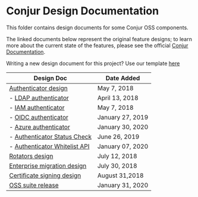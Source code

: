 # Conjur Design Documentation

This folder contains design documents for some Conjur OSS components.

The linked documents below represent the original feature designs; to learn
more about the current state of the features, please see the official
[Conjur Documentation](https://docs.conjur.org).

Writing a new design document for this project? Use our template [here](templates/solution_design.md)

|Design Doc|Date Added|
--- | ---
|[Authenticator design](authenticators/AUTHENTICATORS.md)|May 7, 2018|
|- [LDAP authenticator](authenticators/authn_ldap.md)|April 13, 2018|
|- [IAM authenticator](authenticators/authn_iam.md)|May 7, 2018|
|- [OIDC authenticator](authenticators/authn_oidc.md)|January 27, 2019|
|- [Azure authenticator](authenticators/authn_azure/authn_azure_solution_design.md)|January 30, 2020|
|- [Authenticator Status Check](authenticators/authenticators-status)|June 26, 2019|
|- [Authenticator Whitelist API](authenticators/authenticator_whitelist_api.md)|January 07, 2020|
|[Rotators design](./ROTATORS.md)|July 12, 2018|
|[Enterprise migration design](./MIGRATION.md)|July 30, 2018|
|[Certificate signing design](./CERTIFICATE_SIGNING.md)|August 31,2018|
|[OSS suite release](./oss_suite_release.md)|January 31, 2020|
